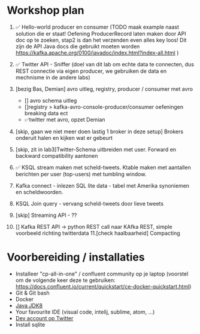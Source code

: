 # Workshop plan

1. ✅ Hello-world producer en consumer (TODO maak example naast solution die er staat! Oefening ProducerRecord laten maken door API doc op te zoeken, stap2 is dan het verzenden even alles key loos! Dit zijn de API Java docs die gebruikt moeten worden https://kafka.apache.org/0100/javadoc/index.html?index-all.html )
2. ✅ Twitter API - Sniffer (doel van dit lab om echte data te connecten, dus REST connectie via eigen producer, we gebruiken de data en mechnisme in de andere labs)
3. [bezig Bas, Demian] avro uitleg, registry, producer / consumer met avro
    - [] avro schema uitleg
    - []registry > kafka-avro-console-producer/consumer oefeningen breaking data ect
    - ✅twitter met avro, opzet Demian

4. [skip, gaan we niet meer doen lastig 1 broker in deze setup] Brokers onderuit halen en kijken wat er gebeurt
5. [skip, zit in lab3]Twitter-Schema uitbreiden met user. Forward en backward compatibility aantonen
6. ✅ KSQL stream maken met scheld-tweets. Ktable maken met aantallen berichten per user (top-users) met tumbling window.
7. Kafka connect - inlezen SQL lite data - tabel met Amerika synoniemen en scheldwoorden. 
8. KSQL Join query - vervang scheld-tweets door lieve tweets 
9. [skip] Streaming API - ??
10. [] Kafka REST API -> python REST call naar KAfka REST, simple voorbeeld richting twitterdata
11.[check haalbaarheid] Compacting


# Voorbereiding / installaties
-   Installeer "cp-all-in-one" / confluent community op je laptop (voorstel om de volgende keer deze te gebruiken: https://docs.confluent.io/current/quickstart/ce-docker-quickstart.html)
-   Git & Git bash
-   Docker
-   [Java JDK8](https://www.oracle.com/technetwork/pt/java/javase/downloads/jdk8-downloads-2133151.html?printOnly=1)
-   Your favourite IDE (visual code, intelij, sublime, atom, …)
-   [Dev account op Twitter](https://developer.twitter.com/) 
-   Install sqlite 

